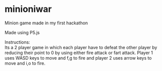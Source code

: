 # minioniwar
Minion game made in my first hackathon

Made using P5.js

Instructions:  
Its a 2 player game in which each player have to defeat the other player by reducing their point to 0 by using either fire attack or fart attack.
Player 1 uses WASD keys to move and f,g to fire and player 2 uses arrow keys to move and i,o to fire.
